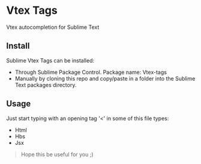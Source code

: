 # Vtex Tags

Vtex autocompletion for Sublime Text

## Install

Sublime Vtex Tags can be installed:
- Through Sublime Package Control. Package name: Vtex-tags
- Manually by cloning this repo and copy/paste in a folder into the Sublime Text packages directory.

## Usage

Just start typing with an opening tag '<' in some of this file types:
- Html
- Hbs
- Jsx

> Hope this be useful for you ;)